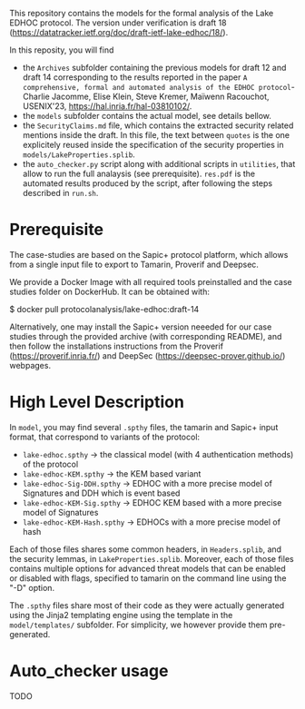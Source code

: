 This repository contains the models for the formal analysis of the Lake EDHOC protocol.
The version under verification is draft 18 (https://datatracker.ietf.org/doc/draft-ietf-lake-edhoc/18/).

In this reposity, you will find
 * the `Archives` subfolder containing the previous models for draft 12 and draft 14 corresponding to the results reported in the paper `A comprehensive, formal and automated analysis of the EDHOC protocol`- Charlie Jacomme, Elise Klein, Steve Kremer, Maïwenn Racouchot, USENIX'23,  https://hal.inria.fr/hal-03810102/.
 * the `models` subfolder contains the actual model, see details bellow.
 * the `SecurityClaims.md` file, which contains the extracted security related mentions inside the draft. In this file, the text between `quotes` is the one explicitely reused inside the specification of the security properties in `models/LakeProperties.splib`.
 * the `auto_checker.py` script along with additional scripts in `utilities`, that allow to run the full analaysis (see prerequisite). `res.pdf` is the automated results produced by the script, after following the steps described in `run.sh`.

# Prerequisite

The case-studies are based on the Sapic+ protocol platform, which allows from a single input file to export to Tamarin, Proverif and Deepsec.

We provide a Docker Image with all required tools preinstalled and the case studies folder on DockerHub. It can be obtained with:

 $ docker pull protocolanalysis/lake-edhoc:draft-14

Alternatively, one may install the Sapic+ version neeeded for our case studies through the provided archive (with corresponding README), and then follow the installations instructions from the Proverif (https://proverif.inria.fr/) and DeepSec (https://deepsec-prover.github.io/) webpages. 

# High Level Description


In `model`, you may find several `.spthy` files, the tamarin and Sapic+ input format, that correspond to variants of the protocol:
 * `lake-edhoc.spthy` -> the classical model (with 4 authentication methods) of the protocol
 * `lake-edhoc-KEM.spthy`  -> the KEM based variant
 * `lake-edhoc-Sig-DDH.spthy` -> EDHOC with a more precise model of Signatures and DDH which is event based
 * `lake-edhoc-KEM-Sig.spthy`  -> EDHOC KEM based with a more precise model of Signatures
 * `lake-edhoc-KEM-Hash.spthy`  -> EDHOCs with a more precise model of hash
 
 Each of those files shares some common headers, in `Headers.splib`, and the security lemmas, in `LakeProperties.splib`. Moreover, each of those files contains multiple options for advanced threat models that can be enabled or disabled with flags, specified to tamarin on the command line using the "-D" option. 
 
 The `.spthy` files share most of their code as they were actually generated using the Jinja2 templating engine using the template in the `model/templates/` subfolder. For simplicity, we however provide them pre-generated.
 
# Auto_checker usage
 
TODO
